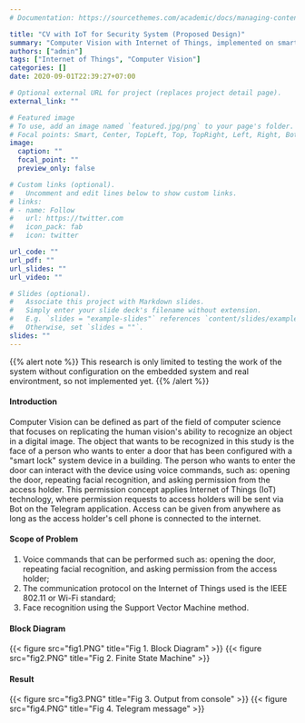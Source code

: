```yaml
---
# Documentation: https://sourcethemes.com/academic/docs/managing-content/

title: "CV with IoT for Security System (Proposed Design)"
summary: "Computer Vision with Internet of Things, implemented on smart-lock for security system"
authors: ["admin"]
tags: ["Internet of Things", "Computer Vision"]
categories: []
date: 2020-09-01T22:39:27+07:00

# Optional external URL for project (replaces project detail page).
external_link: ""

# Featured image
# To use, add an image named `featured.jpg/png` to your page's folder.
# Focal points: Smart, Center, TopLeft, Top, TopRight, Left, Right, BottomLeft, Bottom, BottomRight.
image:
  caption: ""
  focal_point: ""
  preview_only: false

# Custom links (optional).
#   Uncomment and edit lines below to show custom links.
# links:
# - name: Follow
#   url: https://twitter.com
#   icon_pack: fab
#   icon: twitter

url_code: ""
url_pdf: ""
url_slides: ""
url_video: ""

# Slides (optional).
#   Associate this project with Markdown slides.
#   Simply enter your slide deck's filename without extension.
#   E.g. `slides = "example-slides"` references `content/slides/example-slides.md`.
#   Otherwise, set `slides = ""`.
slides: ""
---
```

{{% alert note %}}
This research is only limited to testing the work of the system without configuration on the embedded system and real environtment, so not implemented yet.
{{% /alert %}}

#### **Introduction**
Computer Vision can be defined as part of the field of computer science that focuses on replicating the human vision's ability to recognize an object in a digital image. The object that wants to be recognized in this study is the face of a person who wants to enter a door that has been configured with a "smart lock" system device in a building. The person who wants to enter the door can interact with the device using voice commands, such as: opening the door, repeating facial recognition, and asking permission from the access holder. This permission concept applies Internet of Things (IoT) technology, where permission requests to access holders will be sent via Bot on the Telegram application. Access can be given from anywhere as long as the access holder's cell phone is connected to the internet.

#### **Scope of Problem**
1. Voice commands that can be performed such as: opening the door, repeating facial recognition, and asking permission from the access holder;
2. The communication protocol on the Internet of Things used is the IEEE 802.11 or Wi-Fi standard;
3. Face recognition using the Support Vector Machine method.

#### **Block Diagram**
{{< figure src="fig1.PNG" title="Fig 1. Block Diagram" >}}
{{< figure src="fig2.PNG" title="Fig 2. Finite State Machine" >}}

#### **Result**
{{< figure src="fig3.PNG" title="Fig 3. Output from console" >}}
{{< figure src="fig4.PNG" title="Fig 4. Telegram message" >}}


